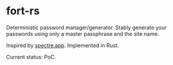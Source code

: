 # fort-rs

Deterministic password manager/generator. Stably generate your passwords using only a master passphrase and the site name.

Inspired by [spectre.app](https://spectre.app). Implemented in Rust.

Current status: PoC.